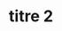 ---
# assoc name 
title: "titre 2"
# core, football, tennis...
domain: "football"
adresse: "9 rue d'alger" 
description: "une description"  
photo: "https://via.placeholder.com/150" 
# True if the association is "in the spotlight" wtf
important: false
---